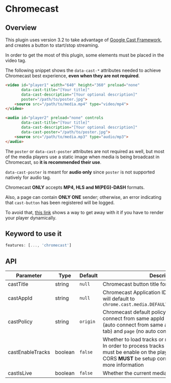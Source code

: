 # Chromecast

## Overview

This plugin uses version 3.2 to take advantage of [Google Cast Framework](https://developers.google.com/cast/docs/developers), and creates a button to start/stop streaming.

In order to get the most of this plugin, some elements must be placed in the video tag. 

The following snippet shows the `data-cast-*` attributes needed to achieve Chromecast best experience, **even when they are not required**.

```html
<video id="player1" width="640" height="360" preload="none"
       data-cast-title="[Your title]"
       data-cast-description="[Your optional description]"
       poster="/path/to/poster.jpg">
    <source src="/path/to/media.mp4" type="video/mp4">
</video>

<audio id="player2" preload="none" controls
       data-cast-title="[Your title]"
       data-cast-description="[Your optional description]"
       data-cast-poster="/path/to/poster.jpg">
    <source src="/path/to/media.mp3" type="audio/mp3">
</audio>
```

The `poster` or `data-cast-poster` attributes are not required as well, but most of the media players use a static image when media is being broadcast in Chromecast, 
so **it is recommended their use**.

`data-cast-poster` is meant for **audio only** since `poster` is not supported natively for audio tag.

Chromecast **ONLY** accepts **MP4, HLS and M(PEG)-DASH** formats. 

Also, a page can contain **ONLY ONE** sender; otherwise, an error indicating that `cast-button` has been registered will be logged.

To avoid that, [this link](https://jsfiddle.net/Luuwnjfm/24/) shows a way to get away with it if you have to render your player dynamically.

## Keyword to use it
```javascript
features: [..., 'chromecast']
```

## API

Parameter | Type | Default | Description
------ | --------- | ------- | --------
castTitle | string | `null` | Chromecast button title for WARIA purposes 
castAppId | string | `null` |  Chromecast Application ID; if `null` is provided, it will default to `chrome.cast.media.DEFAULT_MEDIA_RECEIVER_APP_ID`
castPolicy | string | `origin` | Chromecast default policy: `origin` (by default, auto connect from same appId and page origin), `tab` (auto connect from same appId, page origin, and tab) and `page` (no auto connect)
castEnableTracks | boolean | `false` | Whether to load tracks or not through Chromecast. In order to process tracks correctly, `tracks` feature must be enable on the player configuration and CORS **MUST** be setup correctly. Read [this link](https://developers.google.com/cast/docs/player) for more information
castIsLive | boolean | `false` | Whether the current media is a live stream or not